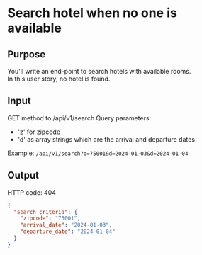 # Search hotel when no one is available

## Purpose

You'll write an end-point to search hotels with available rooms.\
In this user story, no hotel is found.

## Input
GET method to /api/v1/search
Query parameters:
- 'z' for zipcode
- 'd' as array strings which are the arrival and departure dates

Example: `/api/v1/search?q=75001&d=2024-01-03&d=2024-01-04`

## Output

HTTP code: 404

```json
{
  "search_criteria": {
    "zipcode": "75001",
    "arrival_date": "2024-01-03",
    "departure_date": "2024-01-04"
  }
}
```
